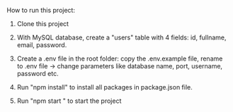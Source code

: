 How to run this project: 

1. Clone this project

2. With MySQL database, create a "users" table with 4 fields: id, fullname, email, password.

3. Create a .env file in the root folder: copy the .env.example file, rename to .env file -> change parameters like database name, port, username, password etc.

4. Run "npm install" to install all packages in package.json file.

5. Run "npm start " to start the project
